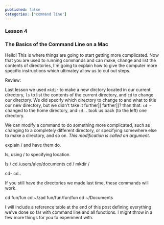 ```yaml
---
published: false
categories: ['command line']
---
```


### Lesson 4

### The Basics of the Command Line on a Mac


Hello! 
This is where things are going to start getting more complicated. Now that you are used to running commands and can make, change and list the contents of directories, I'm going to explain how to give the computer more specific instructions which ultimatey allow us to cut out steps.

Review:

Last lesson we used `mkdir` to make a new dirctory located in our current directory, `ls` to list the contents of the current directory, and `cd` to change our directory. We did specify which directory to change to and what to title our new directory, but we didn't take it further]] farther]]? than that. `cd ~` changed to the home directory, and `cd..` took us back (to the left) one directory. 

We can modify a command to do something more complicated, such as changing to a completely different directory, or specifying somewhere else to make a directory, and so on. *This modification is called an argument*.




explain / and have them do.


ls, using  / to specifying location.

ls /
cd /users/alex/documents
cd /
mkdir /

cd-
cd..


If you still have the directories we made last time, these commands will work.

cd fun/fun
cd ~/zad
fun/fun/fun/fun
cd ~/Documents



I will include a reference table at the end of this post defining everything we've done so far with command line and all functions. I might throw in a few more things for you to experiment with.
